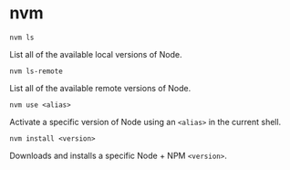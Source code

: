 # nvm

```
nvm ls
```
List all of the available local versions of Node.

```
nvm ls-remote
```
List all of the available remote versions of Node.

```
nvm use <alias>
```
Activate a specific version of Node using an `<alias>` in the current shell.

```
nvm install <version>
```
Downloads and installs a specific Node + NPM `<version>`.
